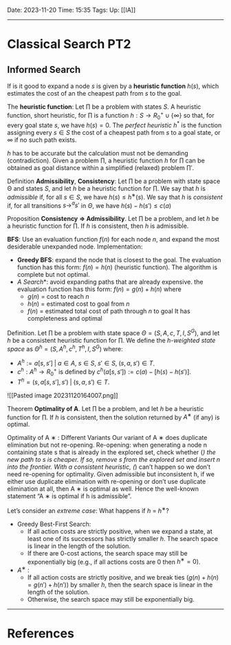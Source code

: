 Date: 2023-11-20
Time: 15:35
Tags:
Up: [[IA]]

---
# Classical Search PT2

## Informed Search

If is it good to expand a node $s$ is given by a **heuristic function** $h(s)$, which estimates the cost of an the cheapest path from $s$ to the goal. 

The **heuristic function**:
Let $\prod$ be a problem with states $S$. A heuristic function, short heuristic, for $\prod$ is a function $h : S \rightarrow R^+_0 \cup \{\infty\}$ so that, for every goal state $s$, we have $h(s) = 0$. The *perfect heuristic* $h^*$ is the function assigning every $s \in S$ the cost of a cheapest path from $s$ to a goal state, or $\infty$ if no such path exists.

$h$ has to be accurate but the calculation must not be demanding (contradiction).
Given a problem $\prod$, a heuristic function $h$ for $\prod$ can be obtained as goal distance within a simplified (relaxed) problem $\prod'$.

Definition **Admissibility**, **Consistency**:
Let $\prod$ be a problem with state space Θ and states $S$, and let $h$ be a heuristic function for $\prod$. We say that $h$ is *admissible* if, for all $s \in S$, we have $h(s) ≤ h^∗(s)$. We say that $h$ is *consistent* if, for all transitions $s \rightarrow^a s'$ in $\Theta$, we have $h(s) − h(s') \leq c(a)$

Proposition **Consistency $\Rightarrow$ Admissibility**. Let $\prod$ be a problem, and let $h$ be a heuristic function for $\prod$. If $h$ is consistent, then $h$ is admissible. 

**BFS**:
Use an evaluation function $f(n)$ for each node $n$, and expand the most desiderable unexpanded node. Implementation:
- **Greedy BFS**: expand the node that is closest to the goal. The evaluation function has this form: $f(n)=h(n)$ (heuristic function). The algorithm is complete but not optimal.
- **A* Search**: avoid expanding paths that are already expensive. the evaluation function has this form: $f(n)=g(n)+h(n)$ where 
	- $g(n)$ = cost to reach $n$
	- $h(n)$ = estimated cost to goal from $n$
	- $f(n)$ = estimated total cost of path through $n$ to goal
  It has completeness and optimal


Definition. Let $\prod$ be a problem with state space $\Theta = (S, A, c, T, I, S^G)$, and let $h$ be a consistent heuristic function for $\prod$. We define the *h-weighted state space* as $\Theta^h = (S, A^h , c^h , T^h , I, S^G)$ where: 
- $A^h := {a[s, s']\; |\; a \in A,\; s \in S,\; s' \in S,\;(s, a, s') \in T}$. 
- $c^h : A^h \rightarrow  R^+_0$ is defined by $c^h (a[s, s']) := c(a) − [h(s) − h(s')]$. 
- $T^h = {(s, a[s, s'], s')\; |\; (s, a, s') \in T}$.

![[Pasted image 20231120164007.png]]

Theorem **Optimality of A**. Let $\prod$ be a problem, and let $h$ be a heuristic function for $\prod$. If $h$ is consistent, then the solution returned by $A^∗$ (if any) is optimal.

Optimality of A ∗ : Different Variants Our variant of A ∗ does duplicate elimination but not re-opening. Re-opening: when generating a node n containing state s that is already in the explored set, check whether (*) the new path to s is cheaper. If so, remove s from the explored set and insert n into the frontier. With a consistent heuristic, (*) can’t happen so we don’t need re-opening for optimality. Given admissible but inconsistent h, if we either use duplicate elimination with re-opening or don’t use duplicate elimination at all, then A ∗ is optimal as well. Hence the well-known statement “A ∗ is optimal if h is admissible”.

Let’s consider an *extreme case*: 
What happens if $h$ = $h^∗$? 
- Greedy Best-First Search: 
	- If all action costs are strictly positive, when we expand a state, at least one of its successors has strictly smaller $h$. The search space is linear in the length of the solution. 
	- If there are 0-cost actions, the search space may still be exponentially big (e.g., if all actions costs are 0 then $h^∗ = 0$). 
- $A^∗$ : 
	- If all action costs are strictly positive, and we break ties ($g(n) + h(n) = g(n') + h(n')$) by smaller $h$, then the search space is linear in the length of the solution. 
	- Otherwise, the search space may still be exponentially big.



---
# References
